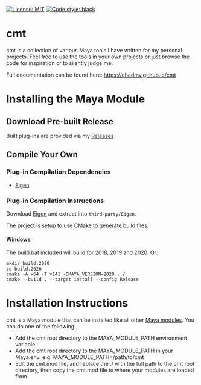 [![License: MIT](https://img.shields.io/badge/License-MIT-yellow.svg)](https://opensource.org/licenses/MIT)
[![Code style: black](https://img.shields.io/badge/code%20style-black-000000.svg)](https://github.com/ambv/black)

# cmt
cmt is a collection of various Maya tools I have written for my personal projects.  Feel free to use
the tools in your own projects or just browse the code for inspiration or to silently judge me.

Full documentation can be found here: https://chadmv.github.io/cmt

# Installing the Maya Module

## Download Pre-built Release
Built plug-ins are provided via my [Releases](https://github.com/chadmv/cmt/releases)

## Compile Your Own

### Plug-in Compilation Dependencies
* [Eigen](http://eigen.tuxfamily.org/index.php?title=Main_Page)

### Plug-in Compilation Instructions
Download [Eigen](http://eigen.tuxfamily.org/index.php?title=Main_Page) and extract into `third-party/Eigen`.

The project is setup to use CMake to generate build files.

#### Windows
The build.bat included will build for 2018, 2019 and 2020. Or:

```
mkdir build.2020
cd build.2020
cmake -A x64 -T v141 -DMAYA_VERSION=2020 ../
cmake --build . --target install --config Release
```

# Installation Instructions
cmt is a Maya module that can be installed like all other [Maya modules](http://help.autodesk.com/view/MAYAUL/2020/ENU//?guid=Maya_SDK_MERGED_Distributing_Maya_Plug_ins_Distributing_Multi_File_Modules_html).  You can do one of the following:

* Add the cmt root directory to the MAYA_MODULE_PATH environment variable.
* Add the cmt root directory to the MAYA_MODULE_PATH in your Maya.env.  e.g.  MAYA_MODULE_PATH=/path/to/cmt
* Edit the cmt.mod file, and replace the ./ with the full path to the cmt root directory, then copy the cmt.mod file to where your modules are loaded from.
